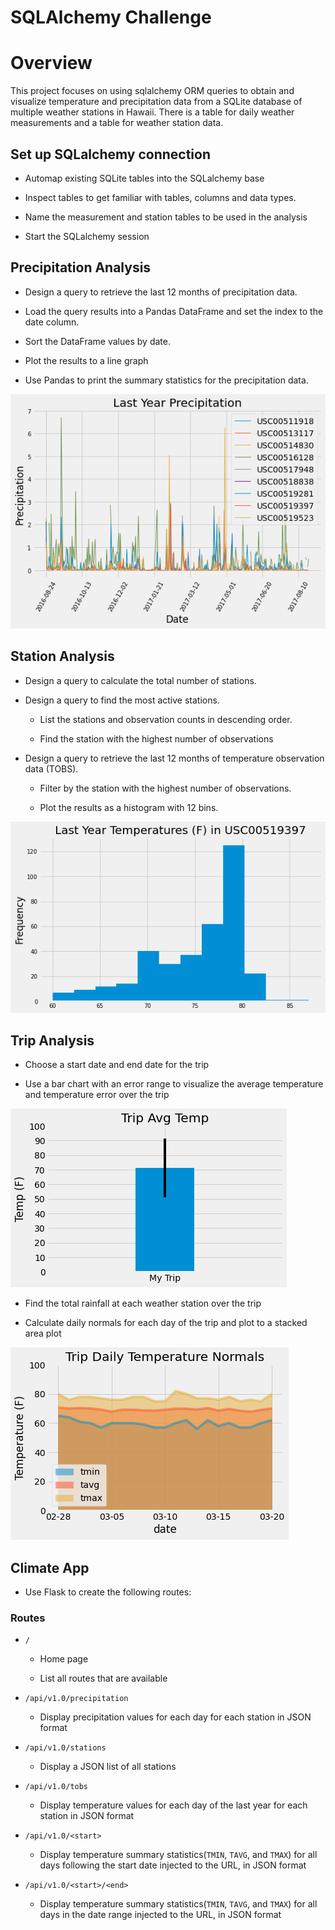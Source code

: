 # SQLAlchemy Challenge

# Overview

This project focuses on using sqlalchemy ORM queries to obtain and visualize temperature and precipitation data from a SQLite database of multiple weather stations in Hawaii. There is a table for daily weather measurements and a table for weather station data.

## Set up SQLalchemy connection

* Automap existing SQLite tables into the SQLalchemy base

* Inspect tables to get familiar with tables, columns and data types.

* Name the measurement and station tables to be used in the analysis

* Start the SQLalchemy session

## Precipitation Analysis

* Design a query to retrieve the last 12 months of precipitation data.

* Load the query results into a Pandas DataFrame and set the index to the date column.

* Sort the DataFrame values by date.

* Plot the results to a line graph

* Use Pandas to print the summary statistics for the precipitation data.

![](images/a.png)

## Station Analysis

* Design a query to calculate the total number of stations.

* Design a query to find the most active stations.

  * List the stations and observation counts in descending order.

  * Find the station with the highest number of observations

* Design a query to retrieve the last 12 months of temperature observation data (TOBS).

  * Filter by the station with the highest number of observations.

  * Plot the results as a histogram with 12 bins.

![](images/b.png)

## Trip Analysis

* Choose a start date and end date for the trip

* Use a bar chart with an error range to visualize the average temperature and temperature error over the trip

![](images/c.png)

* Find the total rainfall at each weather station over the trip

* Calculate daily normals for each day of the trip and plot to a stacked area plot

![](images/d.png)

## Climate App

* Use Flask to create the following routes:

### Routes

* `/`

  * Home page

  * List all routes that are available

* `/api/v1.0/precipitation`

  * Display precipitation values for each day for each station in JSON format

* `/api/v1.0/stations`

  * Display a JSON list of all stations

* `/api/v1.0/tobs`

  * Display temperature values for each day of the last year for each station in JSON format

* `/api/v1.0/<start>`

  * Display temperature summary statistics(`TMIN`, `TAVG`, and `TMAX`) for all days following the start date injected to the URL, in JSON format

* `/api/v1.0/<start>/<end>`

  * Display temperature summary statistics(`TMIN`, `TAVG`, and `TMAX`) for all days in the date range injected to the URL, in JSON format
